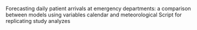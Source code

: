 Forecasting daily patient arrivals at emergency departments: a comparison between models using variables calendar and meteorological
Script for replicating study analyzes
